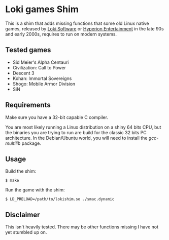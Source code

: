 # Loki games Shim

This is a shim that adds missing functions that some old Linux native games,
released by [Loki Software](https://en.wikipedia.org/wiki/Loki_Entertainment)
or [Hyperion Entertainment](https://en.wikipedia.org/wiki/Hyperion_Entertainment)
in the late 90s and early 2000s, requires to run on modern systems.

## Tested games
- Sid Meier's Alpha Centauri
- Civilization: Call to Power
- Descent 3
- Kohan: Immortal Sovereigns
- Shogo: Mobile Armor Division
- SiN

## Requirements
Make sure you have a 32-bit capable C compiler.

You are most likely running a Linux distribution on a shiny 64 bits CPU, but the binaries you are trying to run are build for the classic 32 bits PC architecture. In the Debian/Ubuntu world, you will need to install the *gcc-multilib* package.

## Usage

Build the shim:

    $ make

Run the game with the shim:

    $ LD_PRELOAD=/path/to/lokishim.so ./smac.dynamic

## Disclaimer

This isn't heavily tested. There may be other functions missing I have
not yet stumbled up on.
